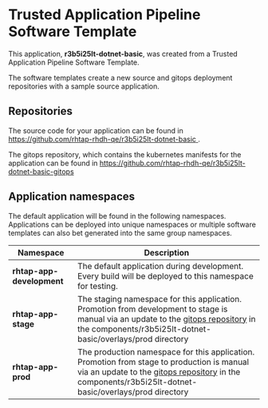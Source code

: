 # Trusted Application Pipeline Software Template

This application, **r3b5i25lt-dotnet-basic**, was created from a Trusted Application Pipeline Software Template.

The software templates create a new source and gitops deployment repositories with a sample source application. 

## Repositories

The source code for your application can be found in [https://github.com/rhtap-rhdh-qe/r3b5i25lt-dotnet-basic ](https://github.com/rhtap-rhdh-qe/r3b5i25lt-dotnet-basic ).
 
The gitops repository, which contains the kubernetes manifests for the application can be found in 
[https://github.com/rhtap-rhdh-qe/r3b5i25lt-dotnet-basic-gitops ](https://github.com/rhtap-rhdh-qe/r3b5i25lt-dotnet-basic-gitops ) 

## Application namespaces 

The default application will be found in the following namespaces. Applications can be deployed into unique namespaces or multiple software templates can also bet generated into the same group namespaces.  

|  Namespace   |  Description   |  
| -------- | -------- |   
| **rhtap-app-development** | The default application during development. Every build will be deployed to this namespace for testing. | 
| **rhtap-app-stage** | The staging namespace for this application. Promotion from development to stage is manual via an update to the [gitops repository](https://github.com/rhtap-rhdh-qe/r3b5i25lt-dotnet-basic-gitops ) in the components/r3b5i25lt-dotnet-basic/overlays/prod directory |  
| **rhtap-app-prod** | The production namespace for this application. Promotion from stage to production is manual via an update to the [gitops repository](https://github.com/rhtap-rhdh-qe/r3b5i25lt-dotnet-basic-gitops ) in the components/r3b5i25lt-dotnet-basic/overlays/prod directory | 